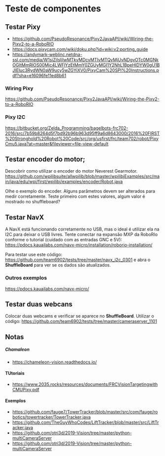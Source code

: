 # Teste de componentes

## Testar Pixy

- https://github.com/PseudoResonance/Pixy2JavaAPI/wiki/Wiring-the-Pixy2-to-a-RoboRIO
- https://docs.pixycam.com/wiki/doku.php?id=wiki:v2:porting_guide
- https://andymark-weblinc.netdna-ssl.com/media/W1siZiIsIjIwMTkvMDcvMTIvMTQvMjUvNDgvOTc0MGNkOGItMmRlOS00Mjc4LWFlYzEtMmY0ZGUyMGI1Y2NhL1BpeHlDYW0gU1BJIEluc3RydWN0aW9ucy5wZGYiXV0/PixyCam%20SPI%20Instructions.pdf?sha=e16096fe11ed8b61

### Wiring Pixy

https://github.com/PseudoResonance/Pixy2JavaAPI/wiki/Wiring-the-Pixy2-to-a-RoboRIO

### Pixy I2C
https://bitbucket.org/Zelda_Programming/bagelbots-frc702-2016/src/7b59b8264d5f7bd92b96b963d95ff9a6d8643000/2016%20FIRST%20Stronghold%20Robot%20Code/src/org/usfirst/frc/team702/robot/PixyCmu5.java?at=master&fileviewer=file-view-default

## Testar encoder do motor;

Descobrir como utilizar o encoder do motor Neverest Gearmotor.
https://github.com/wpilibsuite/allwpilib/blob/master/wpilibjExamples/src/main/java/edu/wpi/first/wpilibj/examples/encoder/Robot.java

Olhe o exemplo do encoder. Alguns parâmetros devem ser alterados para medir corretamente.
Teste primeiro com estes valores, algum valor é mostrado no shuffleboard?

## Testar NavX

A NavX está funcionando corretamente no USB, mas o ideal é utilizar ela na I2C para deixar o USB livres.
Tente conectar na expansão MXP da RoboRIo conforme o tutorial (cuidado com as entradas GNC e 5V):
https://pdocs.kauailabs.com/navx-micro/installation/roborio-installation/

Para testar use este código: https://github.com/team6902/tests/tree/master/navx_i2c_0301 e abra o __ShuffleBoard__ para ver se os dados são atualizados.

### Outros exemplos

https://pdocs.kauailabs.com/navx-micro/

## Testar duas webcans

Colocar duas webcams e verificar se aparece no __ShuffleBoard__.
Utilizar o código: https://github.com/team6902/tests/tree/master/cameraserver_1101 

## Notas

##### Chamaleon
- https://chameleon-vision.readthedocs.io/
#### TUtoriais
- https://www.2035.rocks/resources/documents/FRCVisionTargetingwithCMUPixy.pdf
#### Exemplos
- https://github.com/fauge7/TowerTracker/blob/master/src/com/fauge/robotics/towertracker/TowerTracker.java
- https://github.com/TheGuyWhoCodes/LiftTracker/blob/master/src/LiftTracker.java
- https://github.com/otri3d/2019-Vision/tree/master/python-multiCameraServer
- https://github.com/otri3d/2019-Vision/tree/master/python-multiCameraServer

